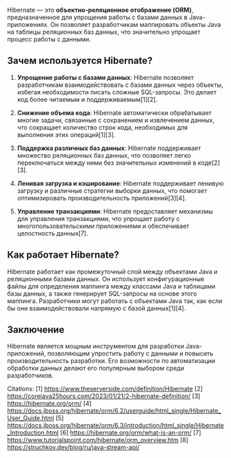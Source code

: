 Hibernate — это **объектно-реляционное отображение (ORM)**, предназначенное для упрощения работы с базами данных в Java-приложениях. Он позволяет разработчикам маппировать объекты Java на таблицы реляционных баз данных, что значительно упрощает процесс работы с данными.

## Зачем используется Hibernate?

1. **Упрощение работы с базами данных**: Hibernate позволяет разработчикам взаимодействовать с базами данных через объекты, избегая необходимости писать сложные SQL-запросы. Это делает код более читаемым и поддерживаемым[1][2].

2. **Снижение объема кода**: Hibernate автоматически обрабатывает многие задачи, связанные с сохранением и извлечением данных, что сокращает количество строк кода, необходимых для выполнения этих операций[1][3].

3. **Поддержка различных баз данных**: Hibernate поддерживает множество реляционных баз данных, что позволяет легко переключаться между ними без значительных изменений в коде[2][3].

4. **Ленивая загрузка и кэширование**: Hibernate поддерживает ленивую загрузку и различные стратегии выборки данных, что помогает оптимизировать производительность приложений[3][4].

5. **Управление транзакциями**: Hibernate предоставляет механизмы для управления транзакциями, что упрощает работу с многопользовательскими приложениями и обеспечивает целостность данных[7].

## Как работает Hibernate?

Hibernate работает как промежуточный слой между объектами Java и реляционными базами данных. Он использует конфигурационные файлы для определения маппинга между классами Java и таблицами базы данных, а также генерирует SQL-запросы на основе этого маппинга. Разработчики могут работать с объектами Java так, как если бы они взаимодействовали напрямую с базой данных[1][4].

## Заключение

Hibernate является мощным инструментом для разработки Java-приложений, позволяющим упростить работу с данными и повысить производительность разработки. Его возможности по автоматизации обработки данных делают его популярным выбором среди разработчиков.

Citations:
[1] https://www.theserverside.com/definition/Hibernate
[2] https://corejava25hours.com/2023/01/21/2-hibernate-definition/
[3] https://hibernate.org/orm/
[4] https://docs.jboss.org/hibernate/orm/6.2/userguide/html_single/Hibernate_User_Guide.html
[5] https://docs.jboss.org/hibernate/orm/6.3/introduction/html_single/Hibernate_Introduction.html
[6] https://hibernate.org/orm/what-is-an-orm/
[7] https://www.tutorialspoint.com/hibernate/orm_overview.htm
[8] https://struchkov.dev/blog/ru/java-stream-api/